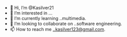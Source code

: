 - 👋 Hi, I’m @Kasilver21
- 👀 I’m interested in ...
- 🌱 I’m currently learning ..multimedia.
- 💞️ I’m looking to collaborate on ..software engineering.
- 📫 How to reach me ..kasilver123@gmail.com.

<!---
Kasilver21/Kasilver21 is a ✨ special ✨ repository because its `README.md` (this file) appears on your GitHub profile.
You can click the Preview link to take a look at your changes.
--->
